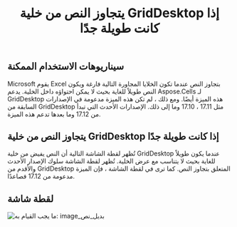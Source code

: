 ﻿---
title: يتجاوز النص من خلية GridDesktop إذا كانت طويلة جدًا
type: docs
weight: 140
url: /ar/net/text-overflows-from-griddesktop-cell-if-it-is-too-long/
---
## **سيناريوهات الاستخدام الممكنة**
Microsoft يقوم Excel بتجاوز النص عندما تكون الخلايا المجاورة التالية فارغة ويكون النص طويلاً للغاية بحيث لا يمكن احتواؤه داخل الخلية. يدعم Aspose.Cells لـ GridDesktop هذه الميزة أيضًا. ومع ذلك ، لم تكن هذه الميزة مدعومة في الإصدارات السابقة من GridDesktop مثل 17.11 ، 17.10 وما إلى ذلك. الإصدارات الأحدث التي تبدأ من 17.12 وما بعدها تدعم هذه الميزة.
## **يتجاوز النص من خلية GridDesktop إذا كانت طويلة جدًا**
تُظهر لقطة الشاشة التالية أن النص يفيض من خلية GridDesktop عندما يكون طويلاً للغاية بحيث لا يتناسب مع عرض الخلية. تُظهر لقطة الشاشة سلوك الإصدار الأحدث والأقدم من GridDesktop المتعلق بتجاوز النص. كما ترى في لقطة الشاشة ، فإن الميزة مدعومة من 17.12 فصاعدًا.
## **لقطة شاشة**
![ما يجب القيام به: image_بديل_نص](text-overflows-from-griddesktop-cell-if-it-is-too-long_1.png)

